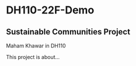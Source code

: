 # DH110-22F-Demo

## Sustainable Communities Project
Maham Khawar in DH110

This project is about...
